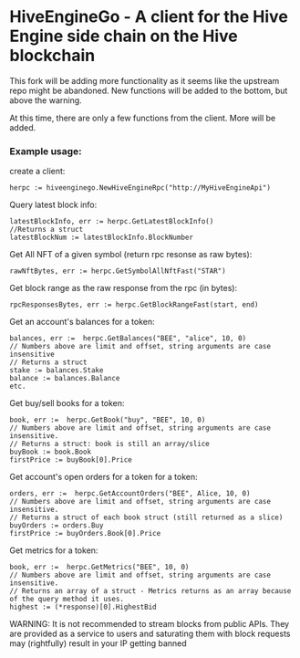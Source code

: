 # HiveEngineGo - A client for the Hive Engine side chain on the Hive blockchain

This fork will be adding more functionality as it seems like the upstream repo might be abandoned. New functions will be added to the bottom, but above the warning.

At this time, there are only a few functions from the client. More will be added.

### Example usage:
create a client:
```
herpc := hiveenginego.NewHiveEngineRpc("http://MyHiveEngineApi")
```

Query latest block info:
```
latestBlockInfo, err := herpc.GetLatestBlockInfo()
//Returns a struct
latestBlockNum := latestBlockInfo.BlockNumber
```

Get All NFT of a given symbol (return rpc resonse as raw bytes):
```
rawNftBytes, err := herpc.GetSymbolAllNftFast("STAR")
```

Get block range as the raw response from the rpc (in bytes):
```
rpcResponsesBytes, err := herpc.GetBlockRangeFast(start, end)
```

Get an account's balances for a token:
```
balances, err :=  herpc.GetBalances("BEE", "alice", 10, 0)
// Numbers above are limit and offset, string arguments are case insensitive
// Returns a struct
stake := balances.Stake
balance := balances.Balance
etc.
```

Get buy/sell books for a token:
```
book, err :=  herpc.GetBook("buy", "BEE", 10, 0)
// Numbers above are limit and offset, string arguments are case insensitive.
// Returns a struct: book is still an array/slice
buyBook := book.Book
firstPrice := buyBook[0].Price
```

Get account's open orders for a token for a token:
```
orders, err :=  herpc.GetAccountOrders("BEE", Alice, 10, 0)
// Numbers above are limit and offset, string arguments are case insensitive.
// Returns a struct of each book struct (still returned as a slice)
buyOrders := orders.Buy
firstPrice := buyOrders.Book[0].Price
```

Get metrics for a token:
```
book, err :=  herpc.GetMetrics("BEE", 10, 0)
// Numbers above are limit and offset, string arguments are case insensitive.
// Returns an array of a struct - Metrics returns as an array because of the query method it uses.
highest := (*response)[0].HighestBid
```

WARNING: It is not recommended to stream blocks from public APIs. They are provided as a service to users and saturating them with block requests may (rightfully) result in your IP getting banned
